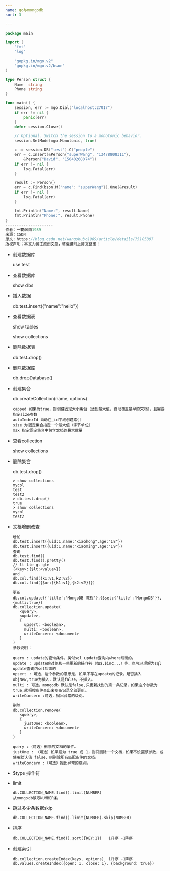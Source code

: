 ```yaml
---
name: go与mongodb
sort: 3

---
```




```go
package main

import (
    "fmt"
    "log"

    "gopkg.in/mgo.v2"
    "gopkg.in/mgo.v2/bson"
)

type Person struct {
    Name  string
    Phone string
}

func main() {
    session, err := mgo.Dial("localhost:27017")
    if err != nil {
        panic(err)
    }
    defer session.Close()

    // Optional. Switch the session to a monotonic behavior.
    session.SetMode(mgo.Monotonic, true)

    c := session.DB("test").C("people")
    err = c.Insert(&Person{"superWang", "13478808311"},
        &Person{"David", "15040268074"})
    if err != nil {
        log.Fatal(err)
    }

    result := Person{}
    err = c.Find(bson.M{"name": "superWang"}).One(&result)
    if err != nil {
        log.Fatal(err)
    }

    fmt.Println("Name:", result.Name)
    fmt.Println("Phone:", result.Phone)
}
--------------------- 
作者：一蓑烟雨1989 
来源：CSDN 
原文：https://blog.csdn.net/wangshubo1989/article/details/75105397 
版权声明：本文为博主原创文章，转载请附上博文链接！
```



- 创建数据库

  use test

- 查看数据库

  show dbs

- 插入数据

  db.test.insert({"name":"hello"})

- 查看数据表

  show tables

  show collections

- 删除数据表

  db.test.drop()

- 删除数据库

  db.dropDatabase()

- 创建集合

  db.createCollection(name, options)

  ```
  capped 如果为true，则创建固定大小集合（达到最大值，自动覆盖最早的文档），且需要指定size参数
  autoIndexId 自动在_id字段创建索引
  size 为固定集合指定一个最大值（字节单位）
  max 指定固定集合中包含文档的最大数量
  ```

- 查看collection

  show collections

- 删除集合

  db.test.drop()

  ```
  > show collections
  mycol
  test
  test2
  > db.test.drop()
  true
  > show collections
  mycol
  test2
  ```

- 文档增删改查

  ```
  增加
  db.test.insert({uid:1,name:"xiaohong",age:"18"})
  db.test.insert({uid:1,name:"xiaoming",age:"19"})
  查询
  db.test.find()
  db.test.find().pretty()
  // lt lte gt gte 
  {<key>:{$lt:<value>}}
  and
  db.col.find({k1:v1,k2:v2})
  db.col.find({$or:[{k1:v1},{k2:v2}]})
  
  更新
  db.col.update({'title':'MongoDB 教程'},{$set:{'title':'MongoDB'}},{multi:true})
  db.collection.update(
     <query>,
     <update>,
     {
       upsert: <boolean>,
       multi: <boolean>,
       writeConcern: <document>
     }
  )
  参数说明：
  
  query : update的查询条件，类似sql update查询内where后面的。
  update : update的对象和一些更新的操作符（如$,$inc...）等，也可以理解为sql update查询内set后面的
  upsert : 可选，这个参数的意思是，如果不存在update的记录，是否插入objNew,true为插入，默认是false，不插入。
  multi : 可选，mongodb 默认是false,只更新找到的第一条记录，如果这个参数为true,就把按条件查出来多条记录全部更新。
  writeConcern :可选，抛出异常的级别。
  
  删除
  db.collection.remove(
     <query>,
     {
       justOne: <boolean>,
       writeConcern: <document>
     }
  )
  
  query :（可选）删除的文档的条件。
  justOne : （可选）如果设为 true 或 1，则只删除一个文档，如果不设置该参数，或使用默认值 false，则删除所有匹配条件的文档。
  writeConcern :（可选）抛出异常的级别。
  
  ```

  

- $type 操作符

- limit

  ```
  db.COLLECTION_NAME.find().limit(NUMBER)
  从mongodb读取NUMBER条 
  ```

- 跳过多少条数据skip

  ```
  db.COLLECTION_NAME.find().limit(NUMBER).skip(NUMBER)
  ```

- 排序

  ```
  db.COLLECTION_NAME.find().sort({KEY:1})   1升序 -1降序
  ```

- 创建索引

  ```
  db.collection.createIndex(keys, options)  1升序 -1降序
  db.values.createIndex({open: 1, close: 1}, {background: true})
  ```